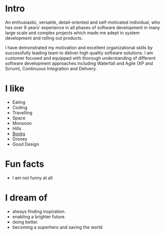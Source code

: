 # Intro

An enthusiastic, versatile, detail-oriented and self-motivated individual, who has over 9 years’ experience in all phases of software development in many large scale and complex projects which made me adept in system development and rolling out products. 

I have demonstrated my motivation and excellent organizational skills by successfully leading team to deliver high quality software solutions. I am customer focused and equipped with thorough understanding of different software development approaches including Waterfall and Agile (XP and Scrum), Continuous Integration and Delivery.

# I like

- Eating
- Coding
- Travelling
- Space
- Monsoon
- Hills
- [Books](https://www.ynharari.com/book/sapiens-2/)
- Drones
- Good Design

# Fun facts

- I am not funny at all

# I dream of

- always finding inspiration.
- enabling a brighter future.
- doing better.
- becoming a superhero and saving the world
